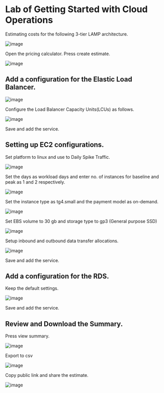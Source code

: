 # Lab of Getting Started with Cloud Operations

Estimating costs for the following 3-tier LAMP architecture.

![image](https://user-images.githubusercontent.com/80820244/235566817-119c5f62-e276-4376-a26e-99b90082ca55.png)

Open the pricing calculator. Press create estimate.

![image](https://user-images.githubusercontent.com/80820244/235566665-74ceae82-b9a6-4bc6-ae03-8f9afcdf90da.png)

## Add a configuration for the Elastic Load Balancer.

![image](https://user-images.githubusercontent.com/80820244/235567076-5ccd386d-2b27-452c-819f-cea6b59663cf.png)

Configure the Load Balancer Capacity Units(LCUs) as follows.

![image](https://user-images.githubusercontent.com/80820244/235567216-d182230b-0555-4101-9503-e50b93d0504e.png)

Save and add the service.

## Setting up EC2 configurations.

Set platform to linux and use to Daily Spike Traffic.

![image](https://user-images.githubusercontent.com/80820244/235567466-426a09e6-ed1d-467a-bfd7-24c02b715627.png)

Set the days as workload days and enter no. of instances for baseline and peak as 1 and 2 respectively.

![image](https://user-images.githubusercontent.com/80820244/235567618-9b0b2cbe-05c2-41dd-a43a-d9a8133b6491.png)

Set the instance type as tg4.small and the payment model as on-demand.

![image](https://user-images.githubusercontent.com/80820244/235567837-bdeb7142-469f-4db0-a4e5-19247b22a675.png)

Set EBS volume to 30 gb and storage type to gp3 (General purpose SSD)

![image](https://user-images.githubusercontent.com/80820244/235568104-fdf00b5c-6869-4d59-9efe-38c72ff8376f.png)

Setup inbound and outbound data transfer allocations.

![image](https://user-images.githubusercontent.com/80820244/235568130-af440c0f-992a-48d7-bcbe-c6a6e207c182.png)

Save and add the service.

## Add a configuration for the RDS.

Keep the default settings.

![image](https://user-images.githubusercontent.com/80820244/235568512-e3de873d-554b-47dd-ae82-b4ec4295c8e9.png)

Save and add the service.

## Review and Download the Summary.

Press view summary.

![image](https://user-images.githubusercontent.com/80820244/235568646-6340ed1b-143a-46bf-be35-3999de5429eb.png)

Export to csv

![image](https://user-images.githubusercontent.com/80820244/235568707-8209254a-fdf2-400b-8422-524f08d66851.png)

Copy public link and share the estimate. 

![image](https://user-images.githubusercontent.com/80820244/235568784-ddd5d4f1-edd4-48eb-a5a2-edb1fb4823af.png)






